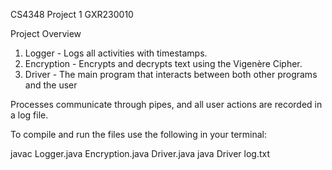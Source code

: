 CS4348 Project 1 GXR230010

Project Overview 
1. Logger - Logs all activities with timestamps.  
2. Encryption - Encrypts and decrypts text using the Vigenère Cipher.  
3. Driver - The main program that interacts between both other programs and the user 

Processes communicate through pipes, and all user actions are recorded in a log file.  

 To compile and run the files use the following in your terminal:
 
 javac Logger.java Encryption.java Driver.java
 java Driver log.txt
